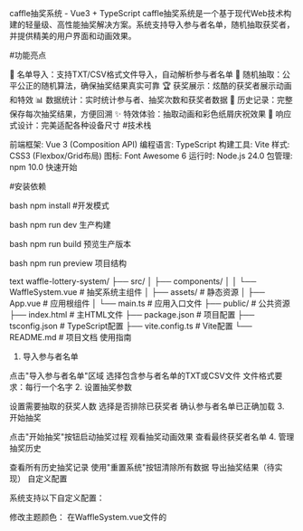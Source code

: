 caffle抽奖系统 - Vue3 + TypeScript
caffle抽奖系统是一个基于现代Web技术构建的轻量级、高性能抽奖解决方案。系统支持导入参与者名单，随机抽取获奖者，并提供精美的用户界面和动画效果。

#功能亮点

🎯 名单导入：支持TXT/CSV格式文件导入，自动解析参与者名单
🎲 随机抽取：公平公正的随机算法，确保抽奖结果真实可靠
🏆 获奖展示：炫酷的获奖者展示动画和特效
📊 数据统计：实时统计参与者、抽奖次数和获奖者数据
📜 历史记录：完整保存每次抽奖结果，方便回溯
✨ 特效体验：抽取动画和彩色纸屑庆祝效果
📱 响应式设计：完美适配各种设备尺寸
#技术栈

前端框架: Vue 3 (Composition API)
编程语言: TypeScript
构建工具: Vite
样式: CSS3 (Flexbox/Grid布局)
图标: Font Awesome 6
运行时: Node.js 24.0
包管理: npm 10.0
快速开始

#安装依赖

bash
npm install
#开发模式

bash
npm run dev
生产构建

bash
npm run build
预览生产版本

bash
npm run preview
项目结构

text
waffle-lottery-system/
├── src/
│   ├── components/
│   │   └── WaffleSystem.vue     # 抽奖系统主组件
│   ├── assets/                  # 静态资源
│   ├── App.vue                  # 应用根组件
│   └── main.ts                  # 应用入口文件
├── public/                      # 公共资源
├── index.html                   # 主HTML文件
├── package.json                 # 项目配置
├── tsconfig.json                # TypeScript配置
├── vite.config.ts               # Vite配置
└── README.md                    # 项目文档
使用指南

1. 导入参与者名单

点击"导入参与者名单"区域
选择包含参与者名单的TXT或CSV文件
文件格式要求：每行一个名字
2. 设置抽奖参数

设置需要抽取的获奖人数
选择是否排除已获奖者
确认参与者名单已正确加载
3. 开始抽奖

点击"开始抽奖"按钮启动抽奖过程
观看抽奖动画效果
查看最终获奖者名单
4. 管理抽奖历史

查看所有历史抽奖记录
使用"重置系统"按钮清除所有数据
导出抽奖结果（待实现）
自定义配置

系统支持以下自定义配置：

修改主题颜色：
在WaffleSystem.vue文件的<style>部分修改以下变量：
css
--primary-color: #6a11cb;
--secondary-color: #2575fc;
--accent-color: #ff416c;
调整动画速度：
修改抽奖动画持续时间：
ts
// 在drawWinners函数中
const maxIterations = 30; // 动画迭代次数
const interval = 100; // 动画间隔(毫秒)
修改默认名单：
在onMounted生命周期钩子中修改默认参与者名单：
ts
participants.value = [
  '默认名字1',
  '默认名字2',
  // ...
];
未来计划

导出抽奖结果功能
自定义抽奖动画效果
多语言支持
用户管理系统
抽奖规则自定义
实时多人参与功能
贡献指南

欢迎贡献代码！请遵循以下步骤：

Fork 项目仓库
创建新分支 (git checkout -b feature/your-feature)
提交更改 (git commit -am 'Add some feature')
推送分支 (git push origin feature/your-feature)
创建 Pull Request
常见问题

Q: 系统支持多大的名单文件？
A: 系统基于前端实现，建议名单不超过10,000人，以获得最佳性能。

Q: 如何保证抽奖的公平性？
A: 系统使用JavaScript的Math.random()结合Fisher-Yates洗牌算法，确保每个参与者有均等的机会。

Q: 抽奖结果会保存多久？
A: 结果保存在浏览器内存中，刷新页面后数据会丢失。您可以在抽奖后手动记录结果。

Q: 系统支持哪些浏览器？
A: 支持所有现代浏览器（Chrome, Firefox, Safari, Edge的最新版本）。

许可证

本项目采用 MIT 许可证。

联系方式

如有任何问题或建议，请联系：

邮箱：1136455707@qq.com
GitHub: https://github.com/yourusername/caffle-system
caffle抽奖系统 © 2025 - 让每次抽奖都充满惊喜！ 🎉e